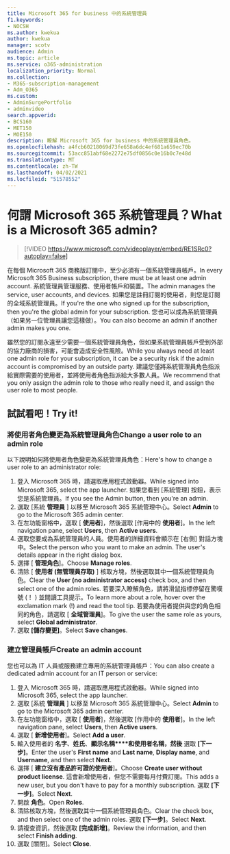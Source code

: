 ```yaml
---
title: Microsoft 365 for business 中的系統管理員
f1.keywords:
- NOCSH
ms.author: kwekua
author: kwekua
manager: scotv
audience: Admin
ms.topic: article
ms.service: o365-administration
localization_priority: Normal
ms.collection:
- M365-subscription-management
- Adm_O365
ms.custom:
- AdminSurgePortfolio
- adminvideo
search.appverid:
- BCS160
- MET150
- MOE150
description: 瞭解 Microsoft 365 for business 中的系統管理員角色。
ms.openlocfilehash: a4fcb60218069d73fe658a6dc4ef681a659ec70b
ms.sourcegitcommit: 53acc851abf68e2272e75df0856c0e16b0c7e48d
ms.translationtype: MT
ms.contentlocale: zh-TW
ms.lasthandoff: 04/02/2021
ms.locfileid: "51578552"
---
```

# <a name="what-is-a-microsoft-365-admin"></a><span data-ttu-id="84304-103">何謂 Microsoft 365 系統管理員？</span><span class="sxs-lookup"><span data-stu-id="84304-103">What is a Microsoft 365 admin?</span></span>

> [!VIDEO https://www.microsoft.com/videoplayer/embed/RE1SRc0?autoplay=false]

<span data-ttu-id="84304-104">在每個 Microsoft 365 商務版訂閱中，至少必須有一個系統管理員帳戶。</span><span class="sxs-lookup"><span data-stu-id="84304-104">In every Microsoft 365 Business subscription, there must be at least one admin account.</span></span> <span data-ttu-id="84304-105">系統管理員管理服務、使用者帳戶和裝置。</span><span class="sxs-lookup"><span data-stu-id="84304-105">The admin manages the service, user accounts, and devices.</span></span> <span data-ttu-id="84304-106">如果您是註冊訂閱的使用者，則您是訂閱的全域系統管理員。</span><span class="sxs-lookup"><span data-stu-id="84304-106">If you're the one who signed up for the subscription, then you're the global admin for your subscription.</span></span> <span data-ttu-id="84304-107">您也可以成為系統管理員（如果另一位管理員讓您這樣做）。</span><span class="sxs-lookup"><span data-stu-id="84304-107">You can also become an admin if another admin makes you one.</span></span>

<span data-ttu-id="84304-108">雖然您的訂閱永遠至少需要一個系統管理員角色，但如果系統管理員帳戶受到外部的協力廠商的損害，可能會造成安全性風險。</span><span class="sxs-lookup"><span data-stu-id="84304-108">While you always need at least one admin role for your subscription, it can be a security risk if the admin account is compromised by an outside party.</span></span> <span data-ttu-id="84304-109">建議您僅將系統管理員角色指派給實際需要的使用者，並將使用者角色指派給大多數人員。</span><span class="sxs-lookup"><span data-stu-id="84304-109">We recommend that you only assign the admin role to those who really need it, and assign the user role to most people.</span></span>

## <a name="try-it"></a><span data-ttu-id="84304-110">試試看吧！</span><span class="sxs-lookup"><span data-stu-id="84304-110">Try it!</span></span>

### <a name="change-a-user-role-to-an-admin-role"></a><span data-ttu-id="84304-111">將使用者角色變更為系統管理員角色</span><span class="sxs-lookup"><span data-stu-id="84304-111">Change a user role to an admin role</span></span>

<span data-ttu-id="84304-112">以下說明如何將使用者角色變更為系統管理員角色：</span><span class="sxs-lookup"><span data-stu-id="84304-112">Here's how to change a user role to an administrator role:</span></span>

1. <span data-ttu-id="84304-113">登入 Microsoft 365 時，請選取應用程式啟動器。</span><span class="sxs-lookup"><span data-stu-id="84304-113">While signed into Microsoft 365, select the app launcher.</span></span> <span data-ttu-id="84304-114">如果您看到 [系統管理] 按鈕，表示您是系統管理員。</span><span class="sxs-lookup"><span data-stu-id="84304-114">If you see the Admin button, then you're an admin.</span></span>
1. <span data-ttu-id="84304-115">選取 [系統 **管理員** ] 以移至 Microsoft 365 系統管理中心。</span><span class="sxs-lookup"><span data-stu-id="84304-115">Select **Admin** to go to the Microsoft 365 admin center.</span></span>
1. <span data-ttu-id="84304-116">在左功能窗格中，選取 [ **使用者**]，然後選取 [作用中的 **使用者**]。</span><span class="sxs-lookup"><span data-stu-id="84304-116">In the left navigation pane, select **Users**, then **Active users**.</span></span>
1. <span data-ttu-id="84304-117">選取您要成為系統管理員的人員。使用者的詳細資料會顯示在 [右側] 對話方塊中。</span><span class="sxs-lookup"><span data-stu-id="84304-117">Select the person who you want to make an admin. The user's details appear in the right dialog box.</span></span>
1. <span data-ttu-id="84304-118">選擇 [ **管理角色**]。</span><span class="sxs-lookup"><span data-stu-id="84304-118">Choose **Manage roles**.</span></span>
1. <span data-ttu-id="84304-119">清除 [ **使用者 (無管理員存取)** ] 核取方塊，然後選取其中一個系統管理員角色。</span><span class="sxs-lookup"><span data-stu-id="84304-119">Clear the **User (no administrator access)** check box, and then select one of the admin roles.</span></span> <span data-ttu-id="84304-120">若要深入瞭解角色，請將滑鼠指標停留在驚嘆號 (！ ) 並閱讀工具提示。</span><span class="sxs-lookup"><span data-stu-id="84304-120">To learn more about a role, hover over the exclamation mark (!) and read the tool tip.</span></span> <span data-ttu-id="84304-121">若要為使用者提供與您的角色相同的角色，請選取 [ **全域管理員**]。</span><span class="sxs-lookup"><span data-stu-id="84304-121">To give the user the same role as  yours, select **Global administrator**.</span></span>
1. <span data-ttu-id="84304-122">選取 **[儲存變更]**。</span><span class="sxs-lookup"><span data-stu-id="84304-122">Select **Save changes**.</span></span>

### <a name="create-an-admin-account"></a><span data-ttu-id="84304-123">建立管理員帳戶</span><span class="sxs-lookup"><span data-stu-id="84304-123">Create an admin account</span></span> 

<span data-ttu-id="84304-124">您也可以為 IT 人員或服務建立專用的系統管理員帳戶：</span><span class="sxs-lookup"><span data-stu-id="84304-124">You can also create a dedicated admin account for an IT person or service:</span></span>

1. <span data-ttu-id="84304-125">登入 Microsoft 365 時，請選取應用程式啟動器。</span><span class="sxs-lookup"><span data-stu-id="84304-125">While signed into Microsoft 365, select the app launcher.</span></span>
1. <span data-ttu-id="84304-126">選取 [系統 **管理員** ] 以移至 Microsoft 365 系統管理中心。</span><span class="sxs-lookup"><span data-stu-id="84304-126">Select **Admin** to go to the Microsoft 365 admin center.</span></span>
1. <span data-ttu-id="84304-127">在左功能窗格中，選取 [ **使用者**]，然後選取 [作用中的 **使用者**]。</span><span class="sxs-lookup"><span data-stu-id="84304-127">In the left navigation pane, select **Users**, then **Active users**.</span></span>
1. <span data-ttu-id="84304-128">選取 [ **新增使用者**]。</span><span class="sxs-lookup"><span data-stu-id="84304-128">Select **Add a user**.</span></span>
1. <span data-ttu-id="84304-129">輸入使用者的 **名字**、**姓氏**、**顯示名稱\*\*\*\*和使用者名稱，然後** 選取 **[下一步]**。</span><span class="sxs-lookup"><span data-stu-id="84304-129">Enter the user's **First name** and **Last name**, **Display name**, and **Username**, and then select **Next**.</span></span>
1. <span data-ttu-id="84304-130">選擇 [ **建立沒有產品許可證的使用者**]。</span><span class="sxs-lookup"><span data-stu-id="84304-130">Choose **Create user without product license**.</span></span> <span data-ttu-id="84304-131">這會新增使用者，但您不需要每月付費訂閱。</span><span class="sxs-lookup"><span data-stu-id="84304-131">This adds a new user, but you don't have to pay for a monthly subscription.</span></span> <span data-ttu-id="84304-132">選取 **[下一步]**。</span><span class="sxs-lookup"><span data-stu-id="84304-132">Select **Next**.</span></span>
1. <span data-ttu-id="84304-133">開啟 **角色**。</span><span class="sxs-lookup"><span data-stu-id="84304-133">Open **Roles**.</span></span>
1. <span data-ttu-id="84304-134">清除核取方塊，然後選取其中一個系統管理員角色。</span><span class="sxs-lookup"><span data-stu-id="84304-134">Clear the  check box, and then select one of the admin roles.</span></span> <span data-ttu-id="84304-135">選取 **[下一步]**。</span><span class="sxs-lookup"><span data-stu-id="84304-135">Select **Next**.</span></span>
1. <span data-ttu-id="84304-136">請複查資訊，然後選取 **[完成新增]**。</span><span class="sxs-lookup"><span data-stu-id="84304-136">Review the information, and then select **Finish adding**.</span></span>
1. <span data-ttu-id="84304-137">選取 [關閉]。</span><span class="sxs-lookup"><span data-stu-id="84304-137">Select **Close**.</span></span>
